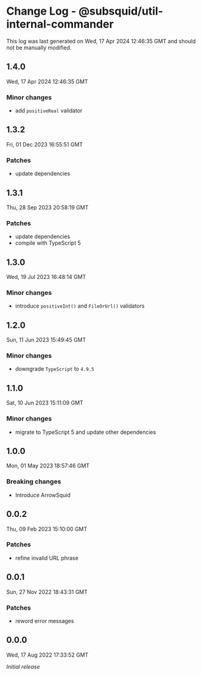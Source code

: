 # Change Log - @subsquid/util-internal-commander

This log was last generated on Wed, 17 Apr 2024 12:46:35 GMT and should not be manually modified.

## 1.4.0
Wed, 17 Apr 2024 12:46:35 GMT

### Minor changes

- add `positiveReal` validator

## 1.3.2
Fri, 01 Dec 2023 16:55:51 GMT

### Patches

- update dependencies

## 1.3.1
Thu, 28 Sep 2023 20:58:19 GMT

### Patches

- update dependencies
- compile with TypeScript 5

## 1.3.0
Wed, 19 Jul 2023 16:48:14 GMT

### Minor changes

- introduce `positiveInt()` and `FileOrUrl()` validators

## 1.2.0
Sun, 11 Jun 2023 15:49:45 GMT

### Minor changes

- downgrade `TypeScript` to `4.9.5`

## 1.1.0
Sat, 10 Jun 2023 15:11:09 GMT

### Minor changes

- migrate to TypeScript 5 and update other dependencies

## 1.0.0
Mon, 01 May 2023 18:57:46 GMT

### Breaking changes

- Introduce ArrowSquid

## 0.0.2
Thu, 09 Feb 2023 15:10:00 GMT

### Patches

- refine invalid URL phrase

## 0.0.1
Sun, 27 Nov 2022 18:43:31 GMT

### Patches

- reword error messages

## 0.0.0
Wed, 17 Aug 2022 17:33:52 GMT

_Initial release_


